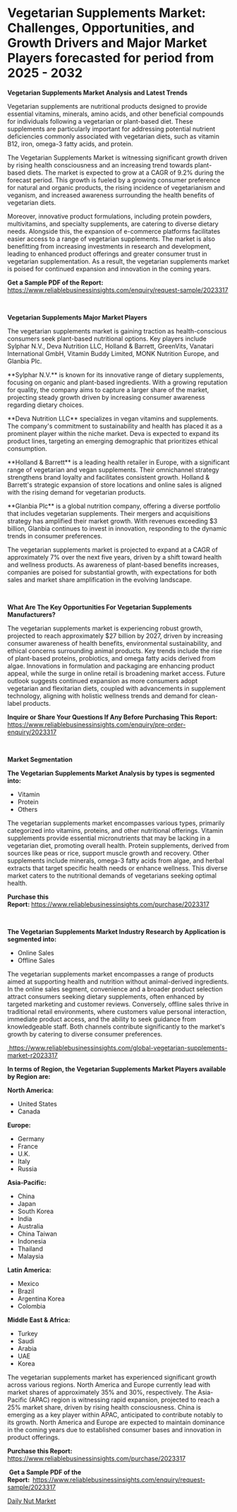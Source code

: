 <p><h1>Vegetarian Supplements Market: Challenges, Opportunities, and Growth Drivers and Major Market Players forecasted for period from 2025 - 2032</h1></p><p><strong>Vegetarian Supplements Market Analysis and Latest Trends</strong></p>
<p><p>Vegetarian supplements are nutritional products designed to provide essential vitamins, minerals, amino acids, and other beneficial compounds for individuals following a vegetarian or plant-based diet. These supplements are particularly important for addressing potential nutrient deficiencies commonly associated with vegetarian diets, such as vitamin B12, iron, omega-3 fatty acids, and protein.</p><p>The Vegetarian Supplements Market is witnessing significant growth driven by rising health consciousness and an increasing trend towards plant-based diets. The market is expected to grow at a CAGR of 9.2% during the forecast period. This growth is fueled by a growing consumer preference for natural and organic products, the rising incidence of vegetarianism and veganism, and increased awareness surrounding the health benefits of vegetarian diets. </p><p>Moreover, innovative product formulations, including protein powders, multivitamins, and specialty supplements, are catering to diverse dietary needs. Alongside this, the expansion of e-commerce platforms facilitates easier access to a range of vegetarian supplements. The market is also benefitting from increasing investments in research and development, leading to enhanced product offerings and greater consumer trust in vegetarian supplementation. As a result, the vegetarian supplements market is poised for continued expansion and innovation in the coming years.</p></p>
<p><strong>Get a Sample PDF of the Report:&nbsp;</strong> <a href="https://www.reliablebusinessinsights.com/enquiry/request-sample/2023317?utm_campaign=2296&utm_medium=2&utm_source=Github&utm_content=ia&utm_term=07042025&utm_id=vegetarian-supplements">https://www.reliablebusinessinsights.com/enquiry/request-sample/2023317</a></p>
<p>&nbsp;</p>
<p><strong>Vegetarian Supplements Major Market Players</strong></p>
<p><p>The vegetarian supplements market is gaining traction as health-conscious consumers seek plant-based nutritional options. Key players include Sylphar N.V., Deva Nutrition LLC, Holland & Barrett, GreenVits, Vanatari International GmbH, Vitamin Buddy Limited, MONK Nutrition Europe, and Glanbia Plc.</p><p>**Sylphar N.V.** is known for its innovative range of dietary supplements, focusing on organic and plant-based ingredients. With a growing reputation for quality, the company aims to capture a larger share of the market, projecting steady growth driven by increasing consumer awareness regarding dietary choices.</p><p>**Deva Nutrition LLC** specializes in vegan vitamins and supplements. The company's commitment to sustainability and health has placed it as a prominent player within the niche market. Deva is expected to expand its product lines, targeting an emerging demographic that prioritizes ethical consumption.</p><p>**Holland & Barrett** is a leading health retailer in Europe, with a significant range of vegetarian and vegan supplements. Their omnichannel strategy strengthens brand loyalty and facilitates consistent growth. Holland & Barrett's strategic expansion of store locations and online sales is aligned with the rising demand for vegetarian products.</p><p>**Glanbia Plc** is a global nutrition company, offering a diverse portfolio that includes vegetarian supplements. Their mergers and acquisitions strategy has amplified their market growth. With revenues exceeding $3 billion, Glanbia continues to invest in innovation, responding to the dynamic trends in consumer preferences.</p><p>The vegetarian supplements market is projected to expand at a CAGR of approximately 7% over the next five years, driven by a shift toward health and wellness products. As awareness of plant-based benefits increases, companies are poised for substantial growth, with expectations for both sales and market share amplification in the evolving landscape.</p></p>
<p>&nbsp;</p>
<p><strong>What Are The Key Opportunities For Vegetarian Supplements Manufacturers?</strong></p>
<p><p>The vegetarian supplements market is experiencing robust growth, projected to reach approximately $27 billion by 2027, driven by increasing consumer awareness of health benefits, environmental sustainability, and ethical concerns surrounding animal products. Key trends include the rise of plant-based proteins, probiotics, and omega fatty acids derived from algae. Innovations in formulation and packaging are enhancing product appeal, while the surge in online retail is broadening market access. Future outlook suggests continued expansion as more consumers adopt vegetarian and flexitarian diets, coupled with advancements in supplement technology, aligning with holistic wellness trends and demand for clean-label products.</p></p>
<p><strong>Inquire or Share Your Questions If Any Before Purchasing This Report:</strong> <a href="https://www.reliablebusinessinsights.com/enquiry/pre-order-enquiry/2023317?utm_campaign=2296&utm_medium=2&utm_source=Github&utm_content=ia&utm_term=07042025&utm_id=vegetarian-supplements">https://www.reliablebusinessinsights.com/enquiry/pre-order-enquiry/2023317</a></p>
<p>&nbsp;</p>
<p><strong>Market Segmentation</strong></p>
<p><strong>The Vegetarian Supplements Market Analysis by types is segmented into:</strong></p>
<p><ul><li>Vitamin</li><li>Protein</li><li>Others</li></ul></p>
<p><p>The vegetarian supplements market encompasses various types, primarily categorized into vitamins, proteins, and other nutritional offerings. Vitamin supplements provide essential micronutrients that may be lacking in a vegetarian diet, promoting overall health. Protein supplements, derived from sources like peas or rice, support muscle growth and recovery. Other supplements include minerals, omega-3 fatty acids from algae, and herbal extracts that target specific health needs or enhance wellness. This diverse market caters to the nutritional demands of vegetarians seeking optimal health.</p></p>
<p><strong>Purchase this Report:&nbsp;</strong><a href="https://www.reliablebusinessinsights.com/purchase/2023317?utm_campaign=2296&utm_medium=2&utm_source=Github&utm_content=ia&utm_term=07042025&utm_id=vegetarian-supplements">https://www.reliablebusinessinsights.com/purchase/2023317</a></p>
<p>&nbsp;</p>
<p><strong>The Vegetarian Supplements Market Industry Research by Application is segmented into:</strong></p>
<p><ul><li>Online Sales</li><li>Offline Sales</li></ul></p>
<p><p>The vegetarian supplements market encompasses a range of products aimed at supporting health and nutrition without animal-derived ingredients. In the online sales segment, convenience and a broader product selection attract consumers seeking dietary supplements, often enhanced by targeted marketing and customer reviews. Conversely, offline sales thrive in traditional retail environments, where customers value personal interaction, immediate product access, and the ability to seek guidance from knowledgeable staff. Both channels contribute significantly to the market's growth by catering to diverse consumer preferences.</p></p>
<p><a href="https://www.reliablebusinessinsights.com/global-vegetarian-supplements-market-r2023317?utm_campaign=2296&utm_medium=2&utm_source=Github&utm_content=ia&utm_term=07042025&utm_id=vegetarian-supplements">&nbsp;https://www.reliablebusinessinsights.com/global-vegetarian-supplements-market-r2023317</a></p>
<p><strong>In terms of Region, the Vegetarian Supplements Market Players available by Region are:</strong></p>
<p>
    <p> <strong> North America: </strong>
        <ul>
            <li>United States</li>
            <li>Canada</li>
        </ul>
        </p> 
    <p> <strong> Europe: </strong>
        <ul>
            <li>Germany</li>
            <li>France</li>
            <li>U.K.</li>
            <li>Italy</li>
            <li>Russia</li>
        </ul>
        </p> 
    <p> <strong> Asia-Pacific: </strong>
        <ul>
            <li>China</li>
            <li>Japan</li>
            <li>South Korea</li>
            <li>India</li>
            <li>Australia</li>
            <li>China Taiwan</li>
            <li>Indonesia</li>
            <li>Thailand</li>
            <li>Malaysia</li>
        </ul>
        </p> 
    <p> <strong> Latin America: </strong>
        <ul>
            <li>Mexico</li>
            <li>Brazil</li>
            <li>Argentina Korea</li>
            <li>Colombia</li>
        </ul>
        </p> 
    <p> <strong> Middle East & Africa: </strong>
        <ul>
            <li>Turkey</li>
            <li>Saudi</li>
            <li>Arabia</li>
            <li>UAE</li>
            <li>Korea</li>
        </ul>
    </p>
    </p>
<p><p>The vegetarian supplements market has experienced significant growth across various regions. North America and Europe currently lead with market shares of approximately 35% and 30%, respectively. The Asia-Pacific (APAC) region is witnessing rapid expansion, projected to reach a 25% market share, driven by rising health consciousness. China is emerging as a key player within APAC, anticipated to contribute notably to its growth. North America and Europe are expected to maintain dominance in the coming years due to established consumer bases and innovation in product offerings.</p></p>
<p><strong>Purchase this Report: </strong><a href="https://www.reliablebusinessinsights.com/purchase/2023317?utm_campaign=2296&utm_medium=2&utm_source=Github&utm_content=ia&utm_term=07042025&utm_id=vegetarian-supplements">https://www.reliablebusinessinsights.com/purchase/2023317</a></p>
<p>&nbsp;<strong>Get a Sample PDF of the Report:&nbsp;&nbsp;</strong><a href="https://www.reliablebusinessinsights.com/enquiry/request-sample/2023317?utm_campaign=2296&utm_medium=2&utm_source=Github&utm_content=ia&utm_term=07042025&utm_id=vegetarian-supplements">https://www.reliablebusinessinsights.com/enquiry/request-sample/2023317</a></p>
<p><strong></strong></p>
<p><p><a href="https://github.com/tambraunrue691969/Market-Research-Report-List-1/blob/main/daily-nut-market.md?utm_campaign=2296&utm_medium=2&utm_source=Github&utm_content=ia&utm_term=07042025&utm_id=vegetarian-supplements">Daily Nut Market</a></p></p>